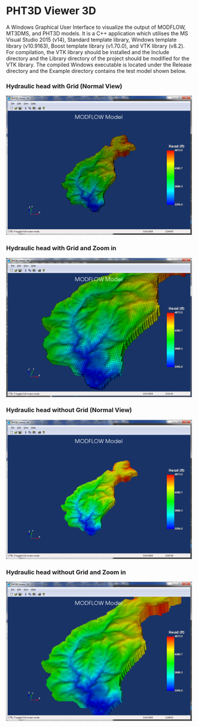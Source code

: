 # PHT3D Viewer 3D
A Windows Graphical User Interface to visualize the output of MODFLOW, MT3DMS, and PHT3D models. It is a C++ application which utilises the MS Visual Studio 2015 (v14), Standard template library, Windows template library (v10.9163), Boost template library (v1.70.0), and VTK library (v8.2). For compilation, the VTK library should be installed and the Include directory and the Library directory of the project should be modified for the VTK library. The compiled Windows executable is located under the Release directory and the Example directory contains the test model shown below.

### Hydraulic head with Grid (Normal View)
![hydraulic_head_with_grid](images/hydraulic_head_with_grid.png)
### Hydraulic head with Grid and Zoom in
![hydraulic_head_with_grid_zoom_in](images/hydraulic_head_with_grid_zoom_in.png)
### Hydraulic head without Grid (Normal View)
![hydraulic_head_without_grid](images/hydraulic_head_without_grid.png)
### Hydraulic head without Grid and Zoom in
![hydraulic_head_without_grid_zoom_in](images/hydraulic_head_without_grid_zoom_in.png)

